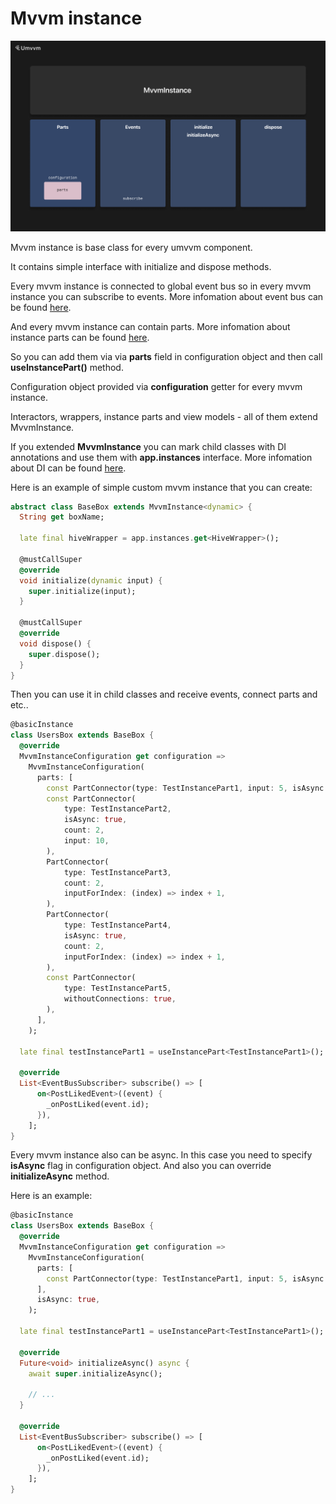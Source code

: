 # Mvvm instance

<img src="doc_images/mvvm_instance.png" alt="mvvm_instance" width="600"/>

Mvvm instance is base class for every umvvm component.

It contains simple interface with initialize and dispose methods.

Every mvvm instance is connected to global event bus so in every mvvm instance you can subscribe to events.
More infomation about event bus can be found [here](./event_bus.md).

And every mvvm instance can contain parts.
More infomation about instance parts can be found [here](./instance_part.md).

So you can add them via via <b>parts</b> field in configuration object and then call <b>useInstancePart<T>()</b> method.

Configuration object provided via <b>configuration</b> getter for every mvvm instance.

Interactors, wrappers, instance parts and view models - all of them extend <v>MvvmInstance</b>.

If you extended <b>MvvmInstance</b> you can mark child classes with DI annotations and use them with <b>app.instances</b> interface.
More infomation about DI can be found [here](./di.md).

Here is an example of simple custom mvvm instance that you can create:

```dart
abstract class BaseBox extends MvvmInstance<dynamic> {
  String get boxName;

  late final hiveWrapper = app.instances.get<HiveWrapper>();

  @mustCallSuper
  @override
  void initialize(dynamic input) {
    super.initialize(input);
  }

  @mustCallSuper
  @override
  void dispose() {
    super.dispose();
  }
}
```

Then you can use it in child classes and receive events, connect parts and etc..

```dart
@basicInstance
class UsersBox extends BaseBox {
  @override
  MvvmInstanceConfiguration get configuration =>
    MvvmInstanceConfiguration(
      parts: [
        const PartConnector(type: TestInstancePart1, input: 5, isAsync: true),
        const PartConnector(
            type: TestInstancePart2,
            isAsync: true,
            count: 2,
            input: 10,
        ),
        PartConnector(
            type: TestInstancePart3,
            count: 2,
            inputForIndex: (index) => index + 1,
        ),
        PartConnector(
            type: TestInstancePart4,
            isAsync: true,
            count: 2,
            inputForIndex: (index) => index + 1,
        ),
        const PartConnector(
            type: TestInstancePart5,
            withoutConnections: true,
        ),
      ],
    );

  late final testInstancePart1 = useInstancePart<TestInstancePart1>();

  @override
  List<EventBusSubscriber> subscribe() => [
      on<PostLikedEvent>((event) {
        _onPostLiked(event.id);
      }),
    ];
}
```

Every mvvm instance also can be async. In this case you need to specify <b>isAsync</b> flag in configuration object. And also you can override <b>initializeAsync</b> method.

Here is an example:

```dart
@basicInstance
class UsersBox extends BaseBox {
  @override
  MvvmInstanceConfiguration get configuration =>
    MvvmInstanceConfiguration(
      parts: [
        const PartConnector(type: TestInstancePart1, input: 5, isAsync: true),
      ],
      isAsync: true,
    );

  late final testInstancePart1 = useInstancePart<TestInstancePart1>();

  @override
  Future<void> initializeAsync() async {
    await super.initializeAsync();

    // ...
  }

  @override
  List<EventBusSubscriber> subscribe() => [
      on<PostLikedEvent>((event) {
        _onPostLiked(event.id);
      }),
    ];
}
```